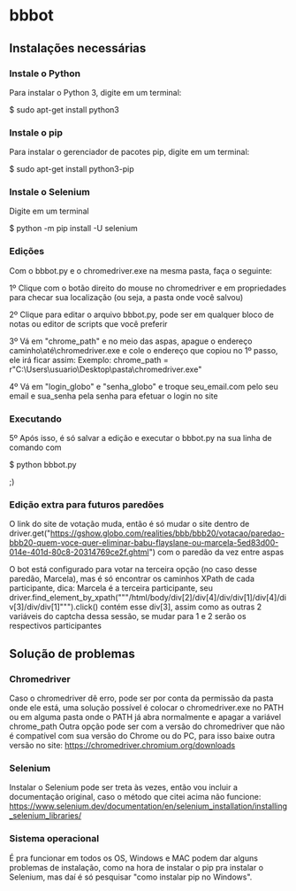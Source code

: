 # bbbot
## Instalações necessárias
### Instale o Python

Para instalar o Python 3, digite em um terminal:

$ sudo apt-get install python3

### Instale o pip

Para instalar o gerenciador de pacotes pip, digite em um terminal:

$ sudo apt-get install python3-pip

### Instale o Selenium

Digite em um terminal

$ python -m pip install -U selenium

### Edições

Com o bbbot.py e o chromedriver.exe na mesma pasta, faça o seguinte:
  
1º Clique com o botão direito do mouse no chromedriver e em propriedades para checar sua localização (ou seja, a pasta onde você salvou)

2º Clique para editar o arquivo bbbot.py, pode ser em qualquer bloco de notas ou editor de scripts que você preferir

3º Vá em "chrome_path" e no meio das aspas, apague o endereço caminho\até\chromedriver.exe e cole o endereço que copiou no 1º passo, ele irá ficar assim:
Exemplo: chrome_path = r"C:\Users\usuario\Desktop\pasta\chromedriver.exe"

4º Vá em "login_globo" e "senha_globo" e troque seu_email.com pelo seu email e sua_senha pela senha para efetuar o login no site

### Executando

5º Após isso, é só salvar a edição e executar o bbbot.py na sua linha de comando com 

$ python bbbot.py 

;)

### Edição extra para futuros paredões

O link do site de votação muda, então é só mudar o site dentro de driver.get("https://gshow.globo.com/realities/bbb/bbb20/votacao/paredao-bbb20-quem-voce-quer-eliminar-babu-flayslane-ou-marcela-5ed83d00-014e-401d-80c8-20314769ce2f.ghtml") com o paredão da vez entre aspas

O bot está configurado para votar na terceira opção (no caso desse paredão, Marcela), mas é só encontrar os caminhos XPath de cada participante, dica:
Marcela é a terceira participante, seu driver.find_element_by_xpath("""/html/body/div[2]/div[4]/div/div[1]/div[4]/div[3]/div/div[1]""").click() contém esse div[3], assim como as outras 2 variáveis do captcha dessa sessão, se mudar para 1 e 2 serão os respectivos participantes

## Solução de problemas
### Chromedriver

Caso o chromedriver dê erro, pode ser por conta da permissão da pasta onde ele está, uma solução possível é colocar o chromedriver.exe no PATH ou em alguma pasta onde o PATH já abra normalmente e apagar a variável chrome_path
Outra opção pode ser com a versão do chromedriver que não é compatível com sua versão do Chrome ou do PC, para isso baixe outra versão no site: https://chromedriver.chromium.org/downloads

### Selenium

Instalar o Selenium pode ser treta às vezes, então vou incluir a documentação original, caso o método que citei acima não funcione: https://www.selenium.dev/documentation/en/selenium_installation/installing_selenium_libraries/

### Sistema operacional

É pra funcionar em todos os OS, Windows e MAC podem dar alguns problemas de instalação, como na hora de instalar o pip pra instalar o Selenium, mas daí é só pesquisar "como instalar pip no Windows".
